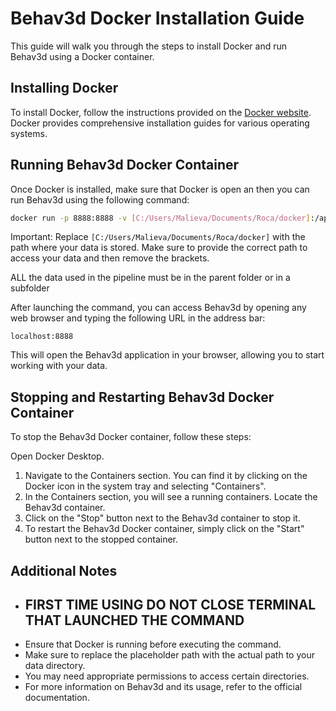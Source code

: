 # Behav3d Docker Installation Guide

This guide will walk you through the steps to install Docker and run Behav3d using a Docker container.

## Installing Docker

To install Docker, follow the instructions provided on the [Docker website](https://www.docker.com/get-started). Docker provides comprehensive installation guides for various operating systems.

## Running Behav3d Docker Container

Once Docker is installed, make sure that Docker is open an then you can run Behav3d using the following command:

```bash
docker run -p 8888:8888 -v [C:/Users/Malieva/Documents/Roca/docker]:/app/data imaigenelab/behav3d:1.0
```

Important: Replace `[C:/Users/Malieva/Documents/Roca/docker]` with the path where your data is stored. Make sure to provide the correct path to access your data and then remove the brackets.

ALL the data used in the pipeline must be in the parent folder or in a subfolder

After launching the command, you can access Behav3d by opening any web browser and typing the following URL in the address bar:

```
localhost:8888
```

This will open the Behav3d application in your browser, allowing you to start working with your data.

## Stopping and Restarting Behav3d Docker Container
To stop the Behav3d Docker container, follow these steps:

Open Docker Desktop.
1. Navigate to the Containers section. You can find it by clicking on the Docker icon in the system tray and selecting "Containers".
2. In the Containers section, you will see a running containers. Locate the Behav3d container.
3. Click on the "Stop" button next to the Behav3d container to stop it.
4. To restart the Behav3d Docker container, simply click on the "Start" button next to the stopped container.
## Additional Notes

- ## FIRST TIME USING DO NOT CLOSE TERMINAL THAT LAUNCHED THE COMMAND
- Ensure that Docker is running before executing the command.
- Make sure to replace the placeholder path with the actual path to your data directory.
- You may need appropriate permissions to access certain directories.
- For more information on Behav3d and its usage, refer to the official documentation.
